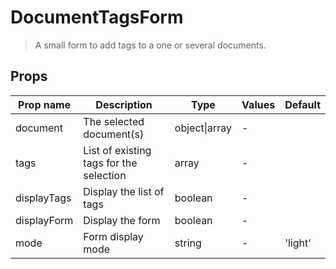 # DocumentTagsForm

> A small form to add tags to a one or several documents.

## Props

| Prop name   | Description                             | Type          | Values | Default |
| ----------- | --------------------------------------- | ------------- | ------ | ------- |
| document    | The selected document(s)                | object\|array | -      |         |
| tags        | List of existing tags for the selection | array         | -      |         |
| displayTags | Display the list of tags                | boolean       | -      |         |
| displayForm | Display the form                        | boolean       | -      |         |
| mode        | Form display mode                       | string        | -      | 'light' |
